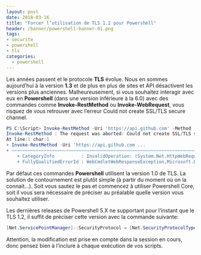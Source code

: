 ```yaml
---
layout: post
date: 2018-03-16
title: "Forcer l’utilisation de TLS 1.2 pour Powershell"
header: /banner/powershell-banner-01.png
tags:
- securite
- powershell
- tls
categories:
  - powershell
---
```


Les années passent et le protocole **TLS** évolue. Nous en sommes aujourd’hui à la version **1.3** et de plus en plus de sites et API désactivent les versions plus anciennes. Malheureusement, si vous souhaitez interagir avec eux en **Powershell** (dans une version inférieure à la 6.0) avec des commandes comme **Invoke-RestMethod** ou **Invoke-WebRequest**, vous risquez de vous retrouver avec l’erreur Could not create SSL/TLS secure channel.

<!--more-->

```powershell
PS C:\Script> Invoke-RestMethod -Uri 'https://api.github.com' -Method 'Get'
Invoke-RestMethod : The request was aborted: Could not create SSL/TLS secure channel.
At line:1 char:1
+ Invoke-RestMethod -Uri 'https://api.github.com ...
+ ~~~~~~~~~~~~~~~~~~~~~~~~~~~~~~~~~~~~~~~~~~~~~~~~~~~~~~~~~~~~~~~~~~~~~
    + CategoryInfo          : InvalidOperation: (System.Net.HttpWebRequest:HttpWebRequest) [Invoke-RestMethod], WebException
    + FullyQualifiedErrorId : WebCmdletWebResponseException,Microsoft.PowerShell.Commands.InvokeRestMethodCommand
```

Par défaut ces commandes **Powershell** utilisent la version 1.0 de TLS. La solution de contournement est plutôt simple (à partir du moment où on la connait…). Soit vous sautez le pas et commencez à utiliser Powershell Core, soit il vous sera nécessaire de préciser au préalable quelle version vous souhaitez utiliser.

Les dernières releases de Powershell 5.X ne supportant pour l’instant que le TLS 1.2, il suffit de préciser cette version avec la commande suivante:

```powershell
[Net.ServicePointManager]::SecurityProtocol = [Net.SecurityProtocolType]::Tls12
```

Attention, la modification est prise en compte dans la session en cours, donc pensez bien à l’inclure à chaque exécution de vos scripts.